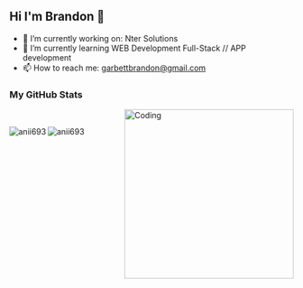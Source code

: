 ## Hi I'm Brandon 👋

- 🔭 I’m currently working on: Nter Solutions
- 🌱 I’m currently learning WEB Development Full-Stack // APP development
- 📫 How to reach me: garbettbrandon@gmail.com

<h3>My GitHub Stats</h3>
<img align="right" alt="Coding" width="300" src="https://cdn.dribbble.com/users/1277312/screenshots/14733298/media/39b1045e593737587dd60e42c8422d1f.gif" >
<br>
<p><img align="left" src="https://github-readme-stats.vercel.app/api/top-langs?username=garbettbrandon&show_icons=true&theme=dark&locale=en&layout=compact" alt="anii693" /></p>
<p>&nbsp;<img align="left" src="https://github-readme-stats.vercel.app/api?username=garbettbrandon&show_icons=true&theme=dark&locale=en" alt="anii693" /></p>
